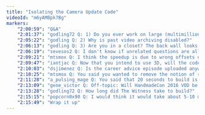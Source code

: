 ```yaml
---
title: "Isolating the Camera Update Code"
videoId: "m6yAMBpk7Bg"
markers:
    "2:00:59": "Q&A"
    "2:01:37": "godling72 Q: 1) Do you ever work on large (multimillion LOC) codebases like Chrome, GCC, Unreal, etc? The full build dev process you've been using works for small projects, but how do you scale?"
    "2:05:22": "godling Q: 2) Why is past video archiving disabled?"
    "2:06:13": "godling Q: 3) Are you in a closet? The back wall looks really close"
    "2:06:19": "sevesos2 Q: I don't know if unrelated questions are allowed, but how do you stay so focused on your programming and are so efficient?"
    "2:09:21": "mtsmox Q: I think the speedup is due to wrong offsets of the simulation regions for the multithreaded tasks: you used tile size for your calculation, not chunk / room size"
    "2:09:47": "iantjac Q: Now that you intend to use 3D, will the code support software rendering?"
    "2:10:03": "dsjimenez Q: Is the career advice episode uploaded anywhere? I'm having trouble finding it"
    "2:10:25": "mtsmox Q: You said you wanted to remove the notion of rooms / layers from the drawing routine, but don't you still need it for fading in the room above you?"
    "2:11:28": "a_pulsing_mage Q: You said that 20 seconds to build is a reasonable amount of time? It's huge! 10 seconds is too much"
    "2:13:09": "gene_victor Q: Off-topic: Will HandmadeCon 2016 VOD be on YouTube soon?"
    "2:13:28": "godling72 Q: How long did The Witness take to build?"
    "2:15:15": "popcorn0x90 Q: I would think it would take about 5-10 mins"
    "2:15:49": "Wrap it up"
---
```


